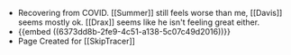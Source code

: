 - Recovering from COVID. [[Summer]] still feels worse than me, [[Davis]] seems mostly ok. [[Drax]] seems like he isn't feeling great either.
- {{embed ((6373dd8b-2fe9-4c51-a138-5c07c49d2016))}}
- Page Created for [[SkipTracer]]